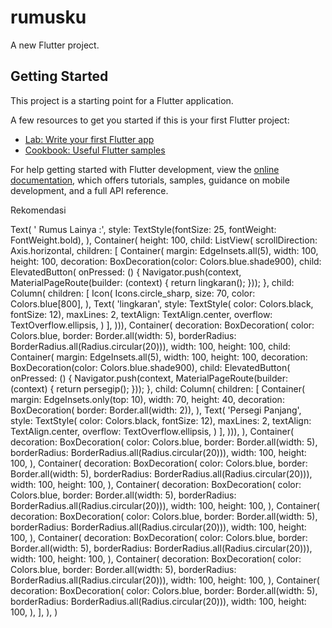 # rumusku

A new Flutter project.

## Getting Started

This project is a starting point for a Flutter application.

A few resources to get you started if this is your first Flutter project:

- [Lab: Write your first Flutter app](https://docs.flutter.dev/get-started/codelab)
- [Cookbook: Useful Flutter samples](https://docs.flutter.dev/cookbook)

For help getting started with Flutter development, view the
[online documentation](https://docs.flutter.dev/), which offers tutorials,
samples, guidance on mobile development, and a full API reference.



Rekomendasi

Text(
                    '  Rumus Lainya :',
                    style: TextStyle(fontSize: 25, fontWeight: FontWeight.bold),
                  ),
                  Container(
                    height: 100,
                    child: ListView(
                      scrollDirection: Axis.horizontal,
                      children: [
                        Container(
                            margin: EdgeInsets.all(5),
                            width: 100,
                            height: 100,
                            decoration:
                                BoxDecoration(color: Colors.blue.shade900),
                            child: ElevatedButton(
                                onPressed: () {
                                  Navigator.push(context,
                                      MaterialPageRoute(builder: (context) {
                                    return lingkaran();
                                  }));
                                },
                                child: Column(
                                  children: [
                                    Icon(
                                      Icons.circle_sharp,
                                      size: 70,
                                      color: Colors.blue[800],
                                    ),
                                    Text(
                                      'lingkaran',
                                      style: TextStyle(
                                          color: Colors.black, fontSize: 12),
                                      maxLines: 2,
                                      textAlign: TextAlign.center,
                                      overflow: TextOverflow.ellipsis,
                                    )
                                  ],
                                ))),
                        Container(
                          decoration: BoxDecoration(
                              color: Colors.blue,
                              border: Border.all(width: 5),
                              borderRadius:
                                  BorderRadius.all(Radius.circular(20))),
                          width: 100,
                          height: 100,
                          child: Container(
                              margin: EdgeInsets.all(5),
                              width: 100,
                              height: 100,
                              decoration:
                                  BoxDecoration(color: Colors.blue.shade900),
                              child: ElevatedButton(
                                  onPressed: () {
                                    Navigator.push(context,
                                        MaterialPageRoute(builder: (context) {
                                      return persegip();
                                    }));
                                  },
                                  child: Column(
                                    children: [
                                      Container(
                                        margin: EdgeInsets.only(top: 10),
                                        width: 70,
                                        height: 40,
                                        decoration: BoxDecoration(
                                            border: Border.all(width: 2)),
                                      ),
                                      Text(
                                        'Persegi Panjang',
                                        style: TextStyle(
                                            color: Colors.black, fontSize: 12),
                                        maxLines: 2,
                                        textAlign: TextAlign.center,
                                        overflow: TextOverflow.ellipsis,
                                      )
                                    ],
                                  ))),
                        ),
                        Container(
                          decoration: BoxDecoration(
                              color: Colors.blue,
                              border: Border.all(width: 5),
                              borderRadius:
                                  BorderRadius.all(Radius.circular(20))),
                          width: 100,
                          height: 100,
                        ),
                        Container(
                          decoration: BoxDecoration(
                              color: Colors.blue,
                              border: Border.all(width: 5),
                              borderRadius:
                                  BorderRadius.all(Radius.circular(20))),
                          width: 100,
                          height: 100,
                        ),
                        Container(
                          decoration: BoxDecoration(
                              color: Colors.blue,
                              border: Border.all(width: 5),
                              borderRadius:
                                  BorderRadius.all(Radius.circular(20))),
                          width: 100,
                          height: 100,
                        ),
                        Container(
                          decoration: BoxDecoration(
                              color: Colors.blue,
                              border: Border.all(width: 5),
                              borderRadius:
                                  BorderRadius.all(Radius.circular(20))),
                          width: 100,
                          height: 100,
                        ),
                        Container(
                          decoration: BoxDecoration(
                              color: Colors.blue,
                              border: Border.all(width: 5),
                              borderRadius:
                                  BorderRadius.all(Radius.circular(20))),
                          width: 100,
                          height: 100,
                        ),
                        Container(
                          decoration: BoxDecoration(
                              color: Colors.blue,
                              border: Border.all(width: 5),
                              borderRadius:
                                  BorderRadius.all(Radius.circular(20))),
                          width: 100,
                          height: 100,
                        ),
                        Container(
                          decoration: BoxDecoration(
                              color: Colors.blue,
                              border: Border.all(width: 5),
                              borderRadius:
                                  BorderRadius.all(Radius.circular(20))),
                          width: 100,
                          height: 100,
                        ),
                      ],
                    ),
                  )